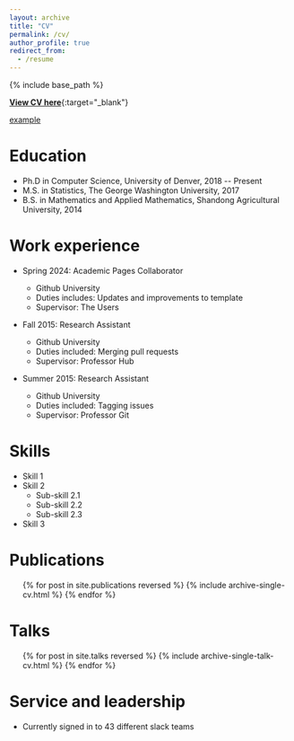 ```yaml
---
layout: archive
title: "CV"
permalink: /cv/
author_profile: true
redirect_from:
  - /resume
---
```


{% include base_path %}

[**View CV here**](/files/JS-CV.pdf){:target="_blank"}

<a href="../files/JS-CV.pdf" target="_blank">example</a>


Education
======
* Ph.D in Computer Science, University of Denver, 2018 -- Present
* M.S. in Statistics, The George Washington University, 2017
* B.S. in Mathematics and Applied Mathematics, Shandong Agricultural University, 2014

Work experience
======
* Spring 2024: Academic Pages Collaborator
  * Github University
  * Duties includes: Updates and improvements to template
  * Supervisor: The Users

* Fall 2015: Research Assistant
  * Github University
  * Duties included: Merging pull requests
  * Supervisor: Professor Hub

* Summer 2015: Research Assistant
  * Github University
  * Duties included: Tagging issues
  * Supervisor: Professor Git
  
Skills
======
* Skill 1
* Skill 2
  * Sub-skill 2.1
  * Sub-skill 2.2
  * Sub-skill 2.3
* Skill 3

Publications
======
  <ul>{% for post in site.publications reversed %}
    {% include archive-single-cv.html %}
  {% endfor %}</ul>
  
Talks
======
  <ul>{% for post in site.talks reversed %}
    {% include archive-single-talk-cv.html  %}
  {% endfor %}</ul>
  
Service and leadership
======
* Currently signed in to 43 different slack teams
